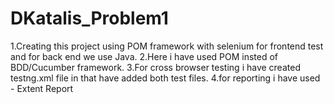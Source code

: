 # DKatalis_Problem1
1.Creating this project using POM framework with selenium for frontend test and for back end we use Java.
2.Here i have used POM insted of BDD/Cucumber framework.
3.For cross browser testing i have created testng.xml file in that have added both test files.
4.for reporting i have used - Extent Report
